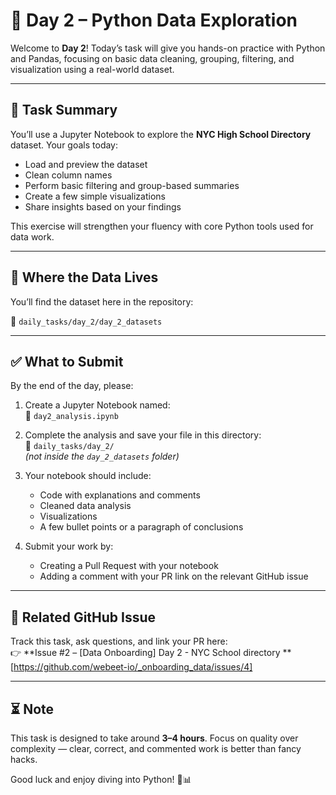 # 🐍 Day 2 – Python Data Exploration

Welcome to **Day 2**! Today’s task will give you hands-on practice with Python and Pandas, focusing on basic data cleaning, grouping, filtering, and visualization using a real-world dataset.

---

## 🧠 Task Summary

You’ll use a Jupyter Notebook to explore the **NYC High School Directory** dataset. Your goals today:

- Load and preview the dataset
- Clean column names
- Perform basic filtering and group-based summaries
- Create a few simple visualizations
- Share insights based on your findings

This exercise will strengthen your fluency with core Python tools used for data work.

---

## 📂 Where the Data Lives

You’ll find the dataset here in the repository:

📁 `daily_tasks/day_2/day_2_datasets`

---

## ✅ What to Submit

By the end of the day, please:

1. Create a Jupyter Notebook named:  
   📄 `day2_analysis.ipynb`

2. Complete the analysis and save your file in this directory:  
   📁 `daily_tasks/day_2/`  
   *(not inside the `day_2_datasets` folder)*

3. Your notebook should include:
   - Code with explanations and comments
   - Cleaned data analysis
   - Visualizations
   - A few bullet points or a paragraph of conclusions

4. Submit your work by:
   - Creating a Pull Request with your notebook
   - Adding a comment with your PR link on the relevant GitHub issue

---

## 🔗 Related GitHub Issue

Track this task, ask questions, and link your PR here:  
👉 **Issue #2 – [Data Onboarding] Day 2 - NYC School directory ** [https://github.com/webeet-io/_onboarding_data/issues/4]

---

## ⏳ Note

This task is designed to take around **3–4 hours**. Focus on quality over complexity — clear, correct, and commented work is better than fancy hacks.

Good luck and enjoy diving into Python! 🐍📊

